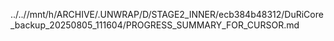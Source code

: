 ../..//mnt/h/ARCHIVE/.UNWRAP/D/STAGE2_INNER/ecb384b48312/DuRiCore_backup_20250805_111604/PROGRESS_SUMMARY_FOR_CURSOR.md